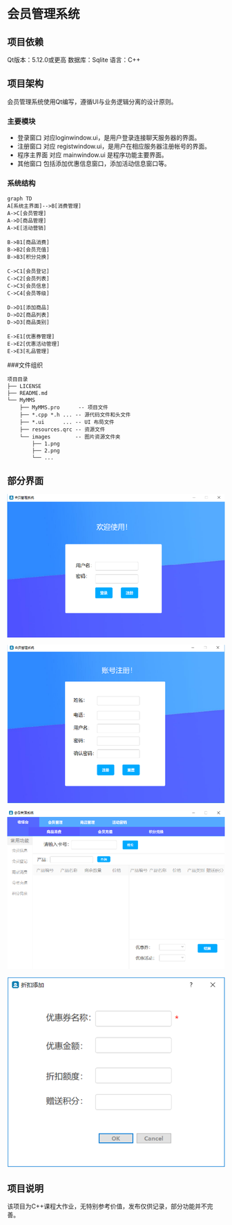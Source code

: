 # 会员管理系统
## 项目依赖
Qt版本：5.12.0或更高
数据库：Sqlite
语言：C++

## 项目架构
会员管理系统使用Qt编写，遵循UI与业务逻辑分离的设计原则。

### 主要模块
- 登录窗口 对应loginwindow.ui，是用户登录连接聊天服务器的界面。
- 注册窗口 对应 registwindow.ui，是用户在相应服务器注册帐号的界面。
- 程序主界面 对应 mainwindow.ui 是程序功能主要界面。
- 其他窗口 包括添加优惠信息窗口，添加活动信息窗口等。

### 系统结构

```mermaid
graph TD
A[系统主界面]-->B[消费管理]
A->C[会员管理]
A->D[商品管理]
A->E[活动营销]

B->B1[商品消费]
B->B2[会员充值]
B->B3[积分兑换]

C->C1[会员登记]
C->C2[会员列表]
C->C3[会员信息]
C->C4[会员等级]

D->D1[添加商品]
D->D2[商品列表]
D->D3[商品类别]

E->E1[优惠券管理]
E->E2[优惠活动管理]
E->E3[礼品管理]

```

###文件组织
```
项目目录
├── LICENSE
├── README.md
└── MyMMS
    ├── MyMMS.pro      -- 项目文件
    ├── *.cpp *.h ... -- 源代码文件和头文件
    ├── *.ui      ... -- UI 布局文件
    ├── resources.qrc -- 资源文件
    └── images        -- 图片资源文件夹
        ├── 1.png
        ├── 2.png
        └── ...
```

## 部分界面
![登录界面](MyMMS/images/login.png)

![注册界面](MyMMS/images/regist.png)

![主界面](MyMMS/images/mainwindow.png)

![弹出界面](MyMMS/images/others.png)


## 项目说明
该项目为C++课程大作业，无特别参考价值，发布仅供记录，部分功能并不完善。
